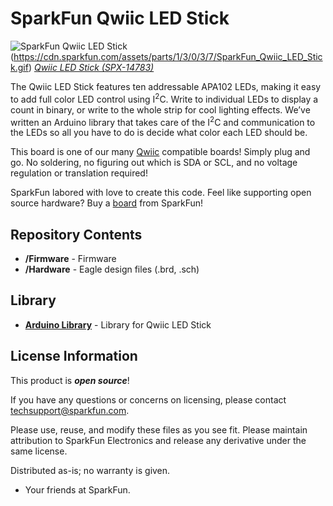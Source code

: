 SparkFun Qwiic LED Stick
========================================

![SparkFun Qwiic LED Stick](https://cdn.sparkfun.com/assets/parts/1/3/0/3/7/SparkFun_Qwiic_LED_Stick.gif)(https://cdn.sparkfun.com/assets/parts/1/3/0/3/7/SparkFun_Qwiic_LED_Stick.gif)
[*Qwiic LED Stick (SPX-14783)*](https://www.sparkfun.com/products/14783)

The Qwiic LED Stick features ten addressable APA102 LEDs, making it easy to add full color LED control using I<sup>2</sup>C. Write to individual LEDs to display a count in binary, or write to the whole strip for cool lighting effects. We’ve written an Arduino library that takes care of the I<sup>2</sup>C and communication to the LEDs so all you have to do is decide what color each LED should be.

This board is one of our many [Qwiic](https://www.sparkfun.com/qwiic) compatible boards! Simply plug and go. No soldering, no figuring out which is SDA or SCL, and no voltage regulation or translation required!

SparkFun labored with love to create this code. Feel like supporting open source hardware? 
Buy a [board](https://www.sparkfun.com/products/14783) from SparkFun!

Repository Contents
-------------------

* **/Firmware** - Firmware
* **/Hardware** - Eagle design files (.brd, .sch)

Library
--------------
* **[Arduino Library](https://github.com/sparkfun/SparkFun_Qwiic_LED_Stick_Arduino_Library)** - Library for Qwiic LED Stick

License Information
-------------------

This product is _**open source**_! 

If you have any questions or concerns on licensing, please contact techsupport@sparkfun.com.

Please use, reuse, and modify these files as you see fit. Please maintain attribution to SparkFun Electronics and release any derivative under the same license.

Distributed as-is; no warranty is given.

- Your friends at SparkFun.